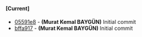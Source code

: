 
#### [Current]

#### 
 * [05591e8](../../commit/05591e8) - __(Murat Kemal BAYGÜN)__ Initial commit
 * [bffa917](../../commit/bffa917) - __(Murat Kemal BAYGÜN)__ Initial commit
